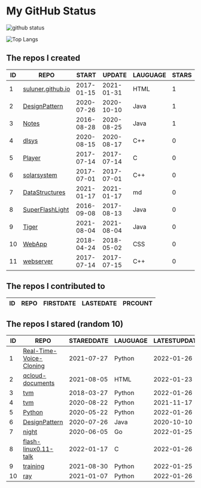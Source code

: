# My GitHub Status

<img src="https://github-readme-stats-1.yihong0618.vercel.app/api?username=ThaddeusJiang&show_icons=true&&&hide_title=true&count_private=true" alt="github status" />

![Top Langs](https://github-readme-stats-1.yihong0618.vercel.app/api/top-langs/?username=ThaddeusJiang&layout=compact)

<!--START_SECTION:my_github-->
## The repos I created
| ID |                               REPO                                |   START    |   UPDATE   | LAUGUAGE | STARS |
|----|-------------------------------------------------------------------|------------|------------|----------|-------|
|  1 | [suluner.github.io](https://github.com/suluner/suluner.github.io) | 2017-01-15 | 2021-01-31 | HTML     |     1 |
|  2 | [DesignPattern](https://github.com/suluner/DesignPattern)         | 2020-07-26 | 2020-10-10 | Java     |     1 |
|  3 | [Notes](https://github.com/suluner/Notes)                         | 2016-08-28 | 2020-08-25 | Java     |     1 |
|  4 | [dlsys](https://github.com/suluner/dlsys)                         | 2020-08-15 | 2020-08-17 | C++      |     0 |
|  5 | [Player](https://github.com/suluner/Player)                       | 2017-07-14 | 2017-07-14 | C        |     0 |
|  6 | [solarsystem](https://github.com/suluner/solarsystem)             | 2017-07-01 | 2017-07-01 | C++      |     0 |
|  7 | [DataStructures](https://github.com/suluner/DataStructures)       | 2021-01-17 | 2021-01-17 | md       |     0 |
|  8 | [SuperFlashLight](https://github.com/suluner/SuperFlashLight)     | 2016-09-08 | 2017-08-13 | Java     |     0 |
|  9 | [Tiger](https://github.com/suluner/Tiger)                         | 2021-08-04 | 2021-08-04 | Java     |     0 |
| 10 | [WebApp](https://github.com/suluner/WebApp)                       | 2018-04-24 | 2018-05-02 | CSS      |     0 |
| 11 | [webserver](https://github.com/suluner/webserver)                 | 2017-07-14 | 2017-07-15 | C++      |     0 |

## The repos I contributed to
| ID | REPO | FIRSTDATE | LASTEDATE | PRCOUNT |
|----|------|-----------|-----------|---------|

## The repos I stared (random 10)
| ID |                                      REPO                                       | STAREDDATE | LAUGUAGE | LATESTUPDATE |
|----|---------------------------------------------------------------------------------|------------|----------|--------------|
|  1 | [Real-Time-Voice-Cloning](https://github.com/CorentinJ/Real-Time-Voice-Cloning) | 2021-07-27 | Python   | 2022-01-26   |
|  2 | [qcloud-documents](https://github.com/tencentyun/qcloud-documents)              | 2021-08-05 | HTML     | 2022-01-23   |
|  3 | [tvm](https://github.com/apache/tvm)                                            | 2018-03-27 | Python   | 2022-01-26   |
|  4 | [tvm](https://github.com/tqchen/tvm)                                            | 2020-08-22 | Python   | 2021-11-17   |
|  5 | [Python](https://github.com/TheAlgorithms/Python)                               | 2020-05-22 | Python   | 2022-01-26   |
|  6 | [DesignPattern](https://github.com/suluner/DesignPattern)                       | 2020-07-26 | Java     | 2020-10-10   |
|  7 | [night](https://github.com/talkgo/night)                                        | 2020-06-05 | Go       | 2022-01-25   |
|  8 | [flash-linux0.11-talk](https://github.com/sunym1993/flash-linux0.11-talk)       | 2022-01-17 | C        | 2022-01-26   |
|  9 | [training](https://github.com/mlcommons/training)                               | 2021-08-30 | Python   | 2022-01-25   |
| 10 | [ray](https://github.com/ray-project/ray)                                       | 2021-01-07 | Python   | 2022-01-26   |

<!--END_SECTION:my_github-->